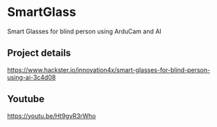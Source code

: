 # SmartGlass
Smart Glasses for blind person using ArduCam and AI


## Project details
https://www.hackster.io/innovation4x/smart-glasses-for-blind-person-using-ai-3c4d08

## Youtube
https://youtu.be/Ht9gvR3rWho

